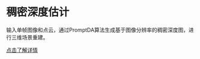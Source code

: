 # 稠密深度估计  
输入单帧图像和点云，通过PromptDA算法生成基于图像分辨率的稠密深度图，进行三维场景重建。  
<!-- <iframe width="100%" height="315" src="https://cdn.robosense.cn/EM4/%E5%8F%91%E5%B8%83%E4%BC%9A%E5%9B%9E%E9%A1%BE.mp4" frameborder="0" allowfullscreen></iframe>   -->
[点击了解详情](http://gitlab.robosense.cn/super_sensor_sdk/ros2_sdk/perception)   
